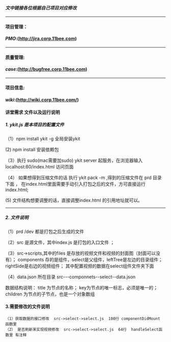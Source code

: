 #### ***文中链接各位根据自己项目对应修改***
--------------------------------------------------------------------------------
#### **项目管理**：
#### *PMO*:(http://jira.corp.11bee.com)<br />
--------------------------------------------------------------------------------
#### **质量管理**:
#### *case*:(http://bugfree.corp.11bee.com)<br />
--------------------------------------------------------------------------------
#### **项目信息**:
#### *wiki*:(http://wiki.corp.11bee.com/)<br />




#### 讲堂需求 文件以及运行说明

##### 1. ykit.js  是本项目的配置文件

（1）npm install ykit -g  全局安装ykit

 (2) npm install 安装依赖包

（3）执行 sudo(mac需要加sudo) ykit server 起服务，在浏览器输入localhost:80/index.html 访问页面

（4） 如果想得到压缩文件的话 执行 ykit pack -m ,得到的压缩文件在 prd  目录下面 ，
在index.html里面需要手动引入打包之后的文件，方可直接运行index.html;

 (5) 文件结构想要调整的话，直接调整index.html  的引用地址就可以。

 ----

##### 2. 文件说明
（1）prd /dev  都是打包之后生成的文件

（2）src  是源文件，其中index.js 是打包的入口文件 ；

（3）src->scripts,其中的files 是存放的视频文件和视频的封面图（封面可以没有）；
   components 存的是组件，select是父组件，leftTree是左边的目录组件；rightSide是右边的视频组件；
   其中配置视频的数据在select组件文件夹下面

（4）data.json  所在目录 src---componnets--select--data.json

   数据结构说明：
    title 为节点的名称；
    key为节点的唯一标志，必须是唯一的；
    children 为节点的子节点，也是一个对象数组


#### 3.需要修改的文件说明
    （1）获取数据的接口修改  src->select->select.js  100行 componentDidMount  函数里
    （2） 是否刷新来实现视频修改  src->select->select.js  64行  handleSelect函数里 有注释
